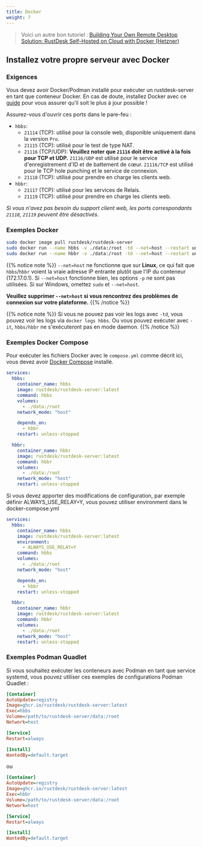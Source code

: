 ```yaml
---
title: Docker
weight: 7
---
```


> Voici un autre bon tutoriel : [Building Your Own Remote Desktop Solution: RustDesk Self-Hosted on Cloud with Docker (Hetzner)](https://www.linkedin.com/pulse/building-your-own-remote-desktop-solution-rustdesk-cloud-montinaro-bv94f)

## Installez votre propre serveur avec Docker

### Exigences
Vous devez avoir Docker/Podman installé pour exécuter un rustdesk-server en tant que conteneur Docker. En cas de doute, installez Docker avec ce [guide](https://docs.docker.com/engine/install) pour vous assurer qu'il soit le plus à jour possible !

Assurez-vous d'ouvrir ces ports dans le pare-feu :
- `hbbs`:
  - `21114` (TCP): utilisé pour la console web, disponible uniquement dans la version `Pro`.
  - `21115` (TCP): utilisé pour le test de type NAT.
  - `21116` (TCP/UDP): **Veuillez noter que `21116` doit être activé à la fois pour TCP et UDP.** `21116/UDP` est utilisé pour le service d'enregistrement d'ID et de battement de cœur. `21116/TCP` est utilisé pour le TCP hole punching et le service de connexion.
  - `21118` (TCP): utilisé pour prendre en charge les clients web.
- `hbbr`:
  - `21117` (TCP): utilisé pour les services de Relais.
  - `21119` (TCP): utilisé pour prendre en charge les clients web.

*Si vous n'avez pas besoin du support client web, les ports correspondants `21118`, `21119` peuvent être désactivés.*

### Exemples Docker

```sh
sudo docker image pull rustdesk/rustdesk-server
sudo docker run --name hbbs -v ./data:/root -td --net=host --restart unless-stopped rustdesk/rustdesk-server hbbs
sudo docker run --name hbbr -v ./data:/root -td --net=host --restart unless-stopped rustdesk/rustdesk-server hbbr
```
<a name="net-host"></a>

{{% notice note %}}
`--net=host` ne fonctionne que sur **Linux**, ce qui fait que `hbbs`/`hbbr` voient la vraie adresse IP entrante plutôt que l'IP du conteneur (172.17.0.1).
Si `--net=host` fonctionne bien, les options `-p` ne sont pas utilisées. Si sur Windows, omettez `sudo` et `--net=host`.

**Veuillez supprimer `--net=host` si vous rencontrez des problèmes de connexion sur votre plateforme.**
{{% /notice %}}

{{% notice note %}}
Si vous ne pouvez pas voir les logs avec `-td`, vous pouvez voir les logs via `docker logs hbbs`. Ou vous pouvez exécuter avec `-it`, `hbbs/hbbr` ne s'exécuteront pas en mode daemon.
{{% /notice %}}

### Exemples Docker Compose
Pour exécuter les fichiers Docker avec le `compose.yml` comme décrit ici, vous devez avoir [Docker Compose](https://docs.docker.com/compose/) installé.

```yaml
services:
  hbbs:
    container_name: hbbs
    image: rustdesk/rustdesk-server:latest
    command: hbbs
    volumes:
      - ./data:/root
    network_mode: "host"

    depends_on:
      - hbbr
    restart: unless-stopped

  hbbr:
    container_name: hbbr
    image: rustdesk/rustdesk-server:latest
    command: hbbr
    volumes:
      - ./data:/root
    network_mode: "host"
    restart: unless-stopped
```

Si vous devez apporter des modifications de configuration, par exemple définir ALWAYS_USE_RELAY=Y, vous pouvez utiliser environment dans le docker-compose.yml

```yaml
services:
  hbbs:
    container_name: hbbs
    image: rustdesk/rustdesk-server:latest
    environment:
      - ALWAYS_USE_RELAY=Y
    command: hbbs
    volumes:
      - ./data:/root
    network_mode: "host"

    depends_on:
      - hbbr
    restart: unless-stopped

  hbbr:
    container_name: hbbr
    image: rustdesk/rustdesk-server:latest
    command: hbbr
    volumes:
      - ./data:/root
    network_mode: "host"
    restart: unless-stopped
```

### Exemples Podman Quadlet

Si vous souhaitez exécuter les conteneurs avec Podman en tant que service systemd, vous pouvez utiliser ces exemples de configurations Podman Quadlet :

```ini
[Container]
AutoUpdate=registry
Image=ghcr.io/rustdesk/rustdesk-server:latest
Exec=hbbs
Volume=/path/to/rustdesk-server/data:/root
Network=host

[Service]
Restart=always

[Install]
WantedBy=default.target
```

ou

```ini
[Container]
AutoUpdate=registry
Image=ghcr.io/rustdesk/rustdesk-server:latest
Exec=hbbr
Volume=/path/to/rustdesk-server/data:/root
Network=host

[Service]
Restart=always

[Install]
WantedBy=default.target
```